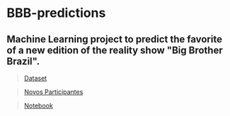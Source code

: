 # BBB-predictions
## Machine Learning project to predict the favorite of a new edition of the reality show "Big Brother Brazil". 

> [Dataset](data/processed/participantes/participantesTotais.csv) 

> [Novos Participantes](data/processed/participantes/teste.csv) 

> [Notebook](notebooks/LinearRegressionBBB.ipynb)
